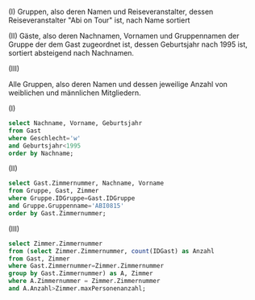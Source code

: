 (I)
Gruppen, also deren Namen und Reiseveranstalter, dessen Reiseveranstalter "Abi on Tour" ist, nach Name sortiert

(II)
Gäste, also deren Nachnamen, Vornamen und Gruppennamen der Gruppe der dem Gast zugeordnet ist, dessen Geburtsjahr nach 1995 ist, sortiert absteigend nach Nachnamen.

(III)

Alle Gruppen, also deren Namen und dessen jeweilige Anzahl von weiblichen und männlichen Mitgliedern.


(I)

```sql
select Nachname, Vorname, Geburtsjahr
from Gast
where Geschlecht='w'
and Geburtsjahr<1995
order by Nachname;
```

(II)

```sql
select Gast.Zimmernummer, Nachname, Vorname
from Gruppe, Gast, Zimmer
where Gruppe.IDGruppe=Gast.IDGruppe
and Gruppe.Gruppenname='ABI0815'
order by Gast.Zimmernummer;
```

(III)

```sql
select Zimmer.Zimmernummer
from (select Zimmer.Zimmernummer, count(IDGast) as Anzahl
from Gast, Zimmer
where Gast.Zimmernummer=Zimmer.Zimmernummer
group by Gast.Zimmernummer) as A, Zimmer
where A.Zimmernummer = Zimmer.Zimmernummer
and A.Anzahl>Zimmer.maxPersonenanzahl;
```
